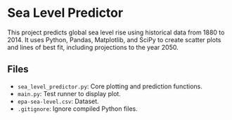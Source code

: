 # Sea Level Predictor

This project predicts global sea level rise using historical data from 1880 to 2014. 
It uses Python, Pandas, Matplotlib, and SciPy to create scatter plots and lines of best fit, including projections to the year 2050.

## Files
- `sea_level_predictor.py`: Core plotting and prediction functions.
- `main.py`: Test runner to display plot.
- `epa-sea-level.csv`: Dataset.
- `.gitignore`: Ignore compiled Python files.
